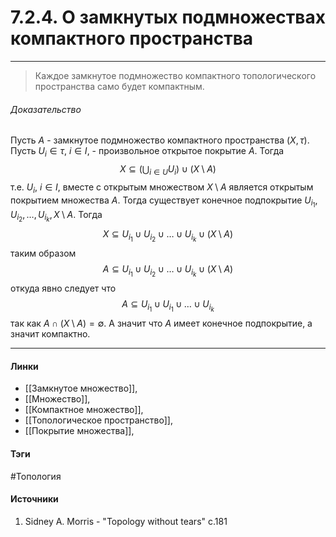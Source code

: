 # 7.2.4. О замкнутых подмножествах компактного пространства
***
>Каждое замкнутое подмножество компактного топологического пространства само будет компактным.
###### Доказательство
Пусть $A$ - замкнутое подмножество компактного пространства $(X,\tau)$. Пусть $U_{i}\in\tau$, $i\in I$, - произвольное открытое покрытие $A$. Тогда
$$
X\subseteq\left(\bigcup_{i\in U}U_{i}\right)\cup(X\setminus A)
$$
т.е. $U_{i}$, $i\in I$, вместе с открытым множеством $X\setminus A$ является открытым покрытием множества $A$. 
Тогда существует конечное подпокрытие $U_{i_{1}},U_{i_{2}},\dots,U_{i_{k}},X\setminus A$. Тогда
$$
X\subseteq U_{i_{1}}\cup U_{i_{2}}\cup\dots\cup U_{i_{k}}\cup(X\setminus A)
$$
таким образом
$$
A\subseteq U_{i_{1}}\cup U_{i_{2}}\cup\dots\cup U_{i_{k}}\cup(X\setminus A)
$$
откуда явно следует что 
$$
A\subseteq U_{i_{1}}\cup U_{i_{1}}\cup\dots\cup U_{i_{k}}
$$
так как $A\cap(X\setminus A)=\emptyset$. А значит что $A$ имеет конечное подпокрытие, а значит компактно.
***
#### Линки
- [[Замкнутое множество]],
- [[Множество]],
- [[Компактное множество]],
- [[Топологическое пространство]],
- [[Покрытие множества]],
#### Тэги
 #Топология 
#### Источники
1. Sidney A. Morris - "Topology without tears" c.181